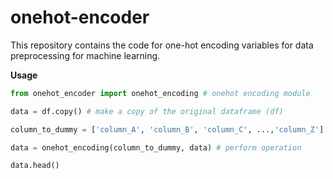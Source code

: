# onehot-encoder
This repository contains the code for one-hot encoding variables for data preprocessing for machine learning.

**Usage**

```python
from onehot_encoder import onehot_encoding # onehot encoding module

data = df.copy() # make a copy of the original dataframe (df)

column_to_dummy = ['column_A', 'column_B', 'column_C', ...,'column_Z'] # columns to one-hot encode

data = onehot_encoding(column_to_dummy, data) # perform operation

data.head()
```
